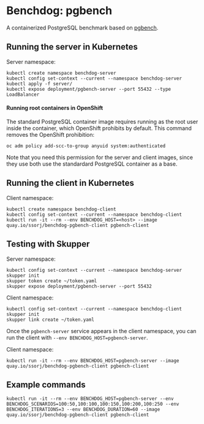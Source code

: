 # Benchdog: pgbench

A containerized PostgreSQL benchmark based on [pgbench][pgbench].

[pgbench]: https://www.postgresql.org/docs/current/pgbench.html

## Running the server in Kubernetes

Server namespace:

    kubectl create namespace benchdog-server
    kubectl config set-context --current --namespace benchdog-server
    kubectl apply -f server/
    kubectl expose deployment/pgbench-server --port 55432 --type LoadBalancer

#### Running root containers in OpenShift

The standard PostgreSQL container image requires running as the root
user inside the container, which OpenShift prohibits by default.  This
command removes the OpenShift prohibition:

    oc adm policy add-scc-to-group anyuid system:authenticated

Note that you need this permission for the server and client images,
since they use both use the standardard PostgreSQL container as a
base.

## Running the client in Kubernetes

Client namespace:

    kubectl create namespace benchdog-client
    kubectl config set-context --current --namespace benchdog-client
    kubectl run -it --rm --env BENCHDOG_HOST=<host> --image quay.io/ssorj/benchdog-pgbench-client pgbench-client

## Testing with Skupper

Server namespace:

    kubectl config set-context --current --namespace benchdog-server
    skupper init
    skupper token create ~/token.yaml
    skupper expose deployment/pgbench-server --port 55432

Client namespace:

    kubectl config set-context --current --namespace benchdog-client
    skupper init
    skupper link create ~/token.yaml

Once the `pgbench-server` service appears in the client namespace, you
can run the client with `--env BENCHDOG_HOST=pgbench-server`.

Client namespace:

    kubectl run -it --rm --env BENCHDOG_HOST=pgbench-server --image quay.io/ssorj/benchdog-pgbench-client pgbench-client

## Example commands

    kubectl run -it --rm --env BENCHDOG_HOST=pgbench-server --env BENCHDOG_SCENARIOS=100:50,100:100,100:150,100:200,100:250 --env BENCHDOG_ITERATIONS=3 --env BENCHDOG_DURATION=60 --image quay.io/ssorj/benchdog-pgbench-client pgbench-client
